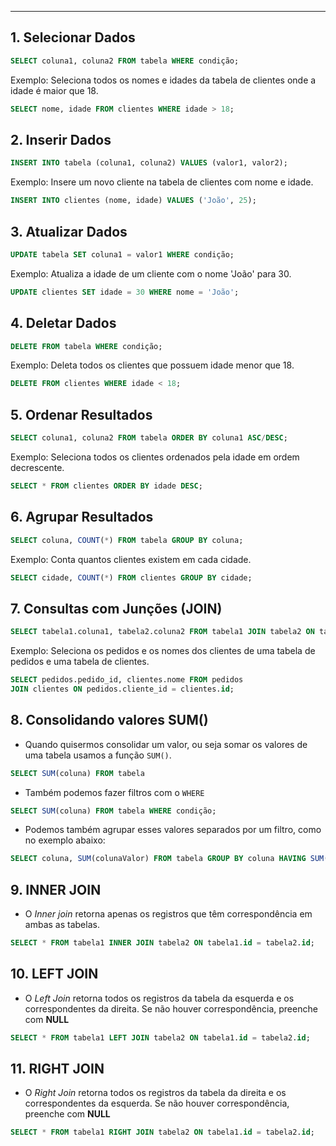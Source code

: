 ___
## 1. Selecionar Dados

```sql
SELECT coluna1, coluna2 FROM tabela WHERE condição;
```

Exemplo: Seleciona todos os nomes e idades da tabela de clientes onde a idade é maior que 18.

```sql
SELECT nome, idade FROM clientes WHERE idade > 18;
```

## 2. Inserir Dados

```sql
INSERT INTO tabela (coluna1, coluna2) VALUES (valor1, valor2);
```

Exemplo: Insere um novo cliente na tabela de clientes com nome e idade.

```sql
INSERT INTO clientes (nome, idade) VALUES ('João', 25);
```
## 3. Atualizar Dados

```sql
UPDATE tabela SET coluna1 = valor1 WHERE condição;
```

Exemplo: Atualiza a idade de um cliente com o nome 'João' para 30.

 ```sql
UPDATE clientes SET idade = 30 WHERE nome = 'João';
 ```

## 4. Deletar Dados

```sql
DELETE FROM tabela WHERE condição;
```

Exemplo: Deleta todos os clientes que possuem idade menor que 18.

```sql
DELETE FROM clientes WHERE idade < 18;
```

## 5. Ordenar Resultados

```sql
SELECT coluna1, coluna2 FROM tabela ORDER BY coluna1 ASC/DESC;
```

Exemplo: Seleciona todos os clientes ordenados pela idade em ordem decrescente.

```sql
SELECT * FROM clientes ORDER BY idade DESC;
```

## 6. Agrupar Resultados

```sql
SELECT coluna, COUNT(*) FROM tabela GROUP BY coluna;
```

Exemplo: Conta quantos clientes existem em cada cidade.

```sql
SELECT cidade, COUNT(*) FROM clientes GROUP BY cidade;
```
## 7. Consultas com Junções (JOIN)

```sql
SELECT tabela1.coluna1, tabela2.coluna2 FROM tabela1 JOIN tabela2 ON tabela1.coluna_comum = tabela2.coluna_comum;
```

Exemplo: Seleciona os pedidos e os nomes dos clientes de uma tabela de pedidos e uma tabela de clientes.

 ```sql
SELECT pedidos.pedido_id, clientes.nome FROM pedidos
JOIN clientes ON pedidos.cliente_id = clientes.id;
 ```

## 8. Consolidando valores SUM()

- Quando quisermos consolidar um valor, ou seja somar os valores de uma tabela usamos a função `SUM()`.
```sql
SELECT SUM(coluna) FROM tabela
```
- Também podemos fazer filtros com o `WHERE`
```sql
SELECT SUM(coluna) FROM tabela WHERE condição;
```
- Podemos também agrupar esses valores separados por um filtro, como no exemplo abaixo:
```sql
SELECT coluna, SUM(colunaValor) FROM tabela GROUP BY coluna HAVING SUM(colunaValor)
```

## 9. INNER JOIN
- O *Inner join* retorna apenas os registros que têm correspondência em ambas as tabelas.
```sql
SELECT * FROM tabela1 INNER JOIN tabela2 ON tabela1.id = tabela2.id;
```

## 10. LEFT JOIN
- O *Left Join* retorna todos os registros da tabela da esquerda e os correspondentes da direita. Se não houver correspondência, preenche com **NULL**
```SQL
SELECT * FROM tabela1 LEFT JOIN tabela2 ON tabela1.id = tabela2.id;
```

## 11. RIGHT JOIN
- O *Right Join* retorna todos os registros da tabela da direita e os correspondentes da esquerda. Se não houver correspondência, preenche com **NULL**
```SQL
SELECT * FROM tabela1 RIGHT JOIN tabela2 ON tabela1.id = tabela2.id;
```